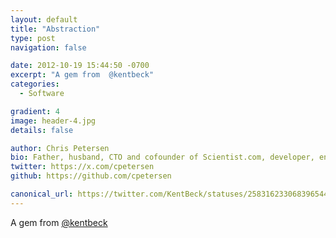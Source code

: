 ```yaml
---
layout: default
title: "Abstraction"
type: post
navigation: false

date: 2012-10-19 15:44:50 -0700
excerpt: "A gem from  @kentbeck"
categories:
  - Software

gradient: 4
image: header-4.jpg
details: false

author: Chris Petersen
bio: Father, husband, CTO and cofounder of Scientist.com, developer, entrepreneur and technologist.
twitter: https://x.com/cpetersen
github: https://github.com/cpetersen

canonical_url: https://twitter.com/KentBeck/statuses/258316233068396544
---
```



A gem from  [@kentbeck](http://www.twitter.com/kentbeck)
